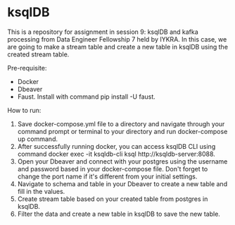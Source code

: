 # ksqlDB

This is a repository for assignment in session 9: ksqlDB and kafka processing from Data Engineer Fellowship 7 held by IYKRA. In this case, we are going to make a stream table and create a new table in ksqlDB using the created stream table.

Pre-requisite:

- Docker
- Dbeaver
- Faust. Install with command pip install -U faust.

How to run:

1. Save docker-compose.yml file to a directory and navigate through your command prompt or terminal to your directory and run docker-compose up command.
2. After successfully running docker, you can access ksqlDB CLI using command docker exec -it ksqldb-cli ksql http://ksqldb-server:8088.
3. Open your Dbeaver and connect with your postgres using the username and password based in your docker-compose file. Don't forget to change the port name if it's different from your initial settings.
5. Navigate to schema and table in your Dbeaver to create a new table and fill in the values.
6. Create stream table based on your created table from postgres in ksqlDB.
7. Filter the data and create a new table in ksqlDB to save the new table.
